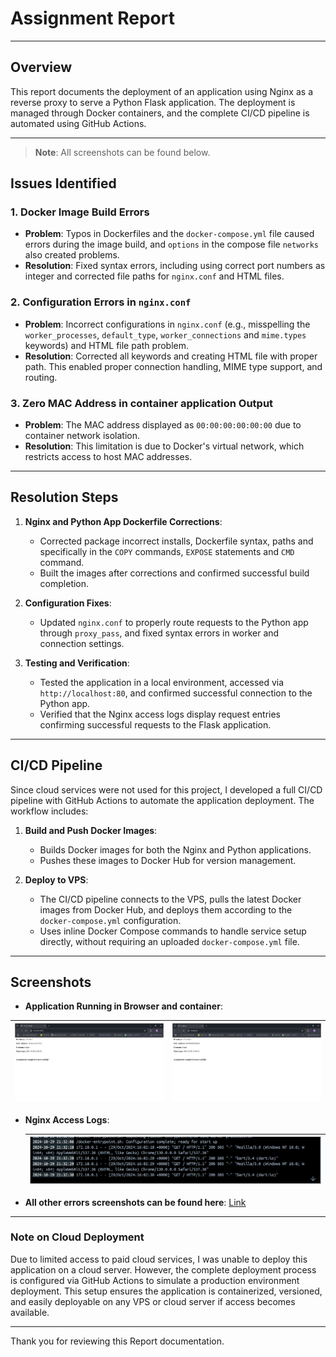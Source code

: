 # Assignment Report

---

## Overview
This report documents the deployment of an application using Nginx as a reverse proxy to serve a Python Flask application. The deployment is managed through Docker containers, and the complete CI/CD pipeline is automated using GitHub Actions.

---

> **Note**: All screenshots can be found below.

## Issues Identified

### 1. Docker Image Build Errors
   - **Problem**: Typos in Dockerfiles and the `docker-compose.yml` file caused errors during the image build, and `options` in the compose file `networks` also created problems.
   - **Resolution**: Fixed syntax errors, including using correct port numbers as integer and corrected file paths for `nginx.conf` and HTML files.

### 2. Configuration Errors in `nginx.conf`
   - **Problem**: Incorrect configurations in `nginx.conf` (e.g., misspelling the `worker_processes`, `default_type`, `worker_connections` and `mime.types` keywords) and HTML file path problem.
   - **Resolution**: Corrected all keywords and creating HTML file with proper path. This enabled proper connection handling, MIME type support, and routing.

### 3. Zero MAC Address in container application Output
   - **Problem**: The MAC address displayed as `00:00:00:00:00:00` due to container network isolation.
   - **Resolution**: This limitation is due to Docker's virtual network, which restricts access to host MAC addresses.

---

## Resolution Steps

1. **Nginx and Python App Dockerfile Corrections**: 
   - Corrected package incorrect installs, Dockerfile syntax, paths and specifically in the `COPY` commands, `EXPOSE` statements and `CMD` command.
   - Built the images after corrections and confirmed successful build completion.

2. **Configuration Fixes**:
   - Updated `nginx.conf` to properly route requests to the Python app through `proxy_pass`, and fixed syntax errors in worker and connection settings.

3. **Testing and Verification**:
   - Tested the application in a local environment, accessed via `http://localhost:80`, and confirmed successful connection to the Python app.
   - Verified that the Nginx access logs display request entries confirming successful requests to the Flask application.

---

## CI/CD Pipeline

Since cloud services were not used for this project, I developed a full CI/CD pipeline with GitHub Actions to automate the application deployment. The workflow includes:

1. **Build and Push Docker Images**:
   - Builds Docker images for both the Nginx and Python applications.
   - Pushes these images to Docker Hub for version management.

2. **Deploy to VPS**:
   - The CI/CD pipeline connects to the VPS, pulls the latest Docker images from Docker Hub, and deploys them according to the `docker-compose.yml` configuration.
   - Uses inline Docker Compose commands to handle service setup directly, without requiring an uploaded `docker-compose.yml` file.

---

## Screenshots

- **Application Running in Browser and container**:
  
| ![](https://github.com/sujal-goswami/devops-qoala-assignment-sujal_goswami-21ucs210/blob/main/errors_screenshots/Screenshot%202024-10-29%20213952.png) | ![](https://github.com/sujal-goswami/devops-qoala-assignment-sujal_goswami-21ucs210/blob/main/errors_screenshots/Screenshot%202024-10-29%20203417.png) |
| -------------------------------------------------------------------------------------------------------------------------------------------------------| -------------------------------------------------------------------------------------------------------------------------------------------------------|


- **Nginx Access Logs**:

  | ![](https://github.com/sujal-goswami/devops-qoala-assignment-sujal_goswami-21ucs210/blob/main/errors_screenshots/Screenshot%202024-10-29%20213314.png)                     |
  |----------------------|

- **All other errors screenshots can be found here**: [Link](https://github.com/sujal-goswami/devops-qoala-assignment-sujal_goswami-21ucs210/tree/main/errors_screenshots)


---

### Note on Cloud Deployment
Due to limited access to paid cloud services, I was unable to deploy this application on a cloud server. However, the complete deployment process is configured via GitHub Actions to simulate a production environment deployment. This setup ensures the application is containerized, versioned, and easily deployable on any VPS or cloud server if access becomes available. 

---

Thank you for reviewing this Report documentation.
